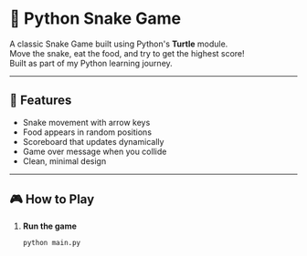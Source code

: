 # 🐍 Python Snake Game

A classic Snake Game built using Python's **Turtle** module.  
Move the snake, eat the food, and try to get the highest score!  
Built as part of my Python learning journey.

---

## 📌 Features
- Snake movement with arrow keys
- Food appears in random positions
- Scoreboard that updates dynamically
- Game over message when you collide
- Clean, minimal design

---

## 🎮 How to Play
1. **Run the game**  
   ```bash
   python main.py
